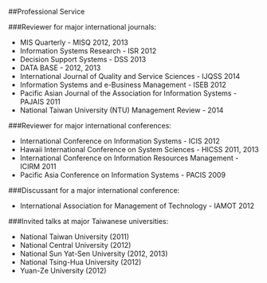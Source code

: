 ##Professional Service

###Reviewer for major international journals:
- MIS Quarterly - MISQ 2012, 2013
- Information Systems Research - ISR 2012
- Decision Support Systems - DSS 2013
- DATA BASE - 2012, 2013
- International Journal of Quality and Service Sciences - IJQSS 2014
- Information Systems and e-Business Management - ISEB 2012
- Pacific Asian Journal of the Association for Information Systems - PAJAIS 2011
- National Taiwan University (NTU) Management Review  - 2014

###Reviewer for major international conferences:
- International Conference on Information Systems - ICIS 2012
- Hawaii International Conference on System Sciences - HICSS 2011, 2013
- International Conference on Information Resources Management - ICIRM 2011
- Pacific Asia Conference on Information Systems - PACIS 2009

###Discussant for a major international conference:
- International Association for Management of Technology - IAMOT 2012

###Invited talks at major Taiwanese universities:
- National Taiwan University (2011)
- National Central University (2012)
- National Sun Yat-Sen University (2012, 2013)
- National Tsing-Hua University (2012)
- Yuan-Ze University (2012)
